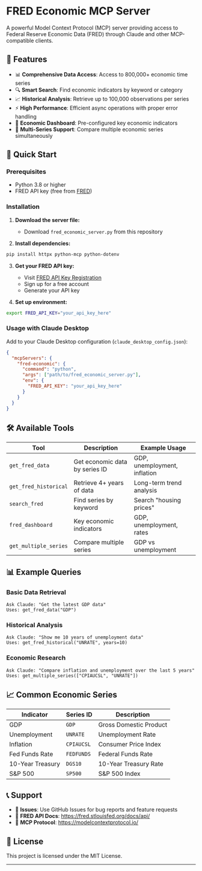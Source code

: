 # FRED Economic MCP Server

A powerful Model Context Protocol (MCP) server providing access to Federal Reserve Economic Data (FRED) through Claude and other MCP-compatible clients.

## 🌟 Features

- 📊 **Comprehensive Data Access**: Access to 800,000+ economic time series
- 🔍 **Smart Search**: Find economic indicators by keyword or category  
- 📈 **Historical Analysis**: Retrieve up to 100,000 observations per series
- ⚡ **High Performance**: Efficient async operations with proper error handling
- 🎯 **Economic Dashboard**: Pre-configured key economic indicators
- 🔄 **Multi-Series Support**: Compare multiple economic series simultaneously

## 🚀 Quick Start

### Prerequisites

- Python 3.8 or higher
- FRED API key (free from [FRED](https://fred.stlouisfed.org/docs/api/api_key.html))

### Installation

1. **Download the server file:**
   - Download `fred_economic_server.py` from this repository
   
2. **Install dependencies:**
```bash
pip install httpx python-mcp python-dotenv
```

3. **Get your FRED API key:**
   - Visit [FRED API Key Registration](https://fred.stlouisfed.org/docs/api/api_key.html)
   - Sign up for a free account
   - Generate your API key

4. **Set up environment:**
```bash
export FRED_API_KEY="your_api_key_here"
```

### Usage with Claude Desktop

Add to your Claude Desktop configuration (`claude_desktop_config.json`):

```json
{
  "mcpServers": {
    "fred-economic": {
      "command": "python",
      "args": ["path/to/fred_economic_server.py"],
      "env": {
        "FRED_API_KEY": "your_api_key_here"
      }
    }
  }
}
```

## 🛠️ Available Tools

| Tool | Description | Example Usage |
|------|-------------|---------------|
| `get_fred_data` | Get economic data by series ID | GDP, unemployment, inflation |
| `get_fred_historical` | Retrieve 4+ years of data | Long-term trend analysis |
| `search_fred` | Find series by keyword | Search "housing prices" |
| `fred_dashboard` | Key economic indicators | GDP, unemployment, rates |
| `get_multiple_series` | Compare multiple series | GDP vs unemployment |

## 📊 Example Queries

### Basic Data Retrieval
```
Ask Claude: "Get the latest GDP data"
Uses: get_fred_data("GDP")
```

### Historical Analysis  
```
Ask Claude: "Show me 10 years of unemployment data"
Uses: get_fred_historical("UNRATE", years=10)
```

### Economic Research
```
Ask Claude: "Compare inflation and unemployment over the last 5 years"  
Uses: get_multiple_series(["CPIAUCSL", "UNRATE"])
```

## 📈 Common Economic Series

| Indicator | Series ID | Description |
|-----------|-----------|-------------|
| GDP | `GDP` | Gross Domestic Product |
| Unemployment | `UNRATE` | Unemployment Rate |
| Inflation | `CPIAUCSL` | Consumer Price Index |
| Fed Funds Rate | `FEDFUNDS` | Federal Funds Rate |
| 10-Year Treasury | `DGS10` | 10-Year Treasury Rate |
| S&P 500 | `SP500` | S&P 500 Index |

## 📞 Support

- 📧 **Issues**: Use GitHub Issues for bug reports and feature requests
- 📖 **FRED API Docs**: https://fred.stlouisfed.org/docs/api/
- 🔧 **MCP Protocol**: https://modelcontextprotocol.io/

## 📄 License

This project is licensed under the MIT License.

---


